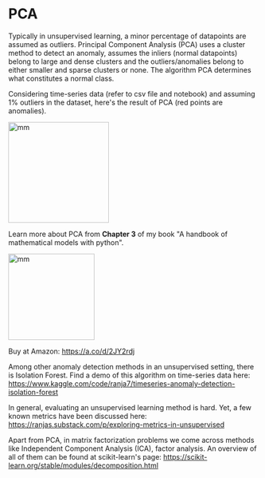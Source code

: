 # PCA 
Typically in unsupervised learning, a minor percentage of datapoints are assumed as outliers. Principal Component Analysis (PCA) uses a cluster method to detect an anomaly, assumes
the inliers (normal datapoints) belong to large and dense clusters and the outliers/anomalies belong to either smaller and sparse clusters or none. The algorithm PCA determines what constitutes
a normal class. 


Considering time-series data (refer to csv file and notebook) and assuming 1% outliers in the dataset, here's the result of PCA (red points are anomalies).
 
<img width="202" alt="mm" src="https://github.com/user-attachments/assets/a6f9baae-dfc6-4eef-a6e6-5f1b11da95a0">


Learn more about PCA from **Chapter 3** of my book "A handbook of mathematical models with python". 

<img width="173" alt="mm" src="https://github.com/user-attachments/assets/a41c6d0d-de7b-4767-a4a0-488593c606f6">

Buy at Amazon: https://a.co/d/2JY2rdj

Among other anomaly detection methods in an unsupervised setting, there is Isolation Forest. Find a demo of this algorithm on time-series data here:
 https://www.kaggle.com/code/ranja7/timeseries-anomaly-detection-isolation-forest

In general, evaluating an unsupervised learning method is hard. Yet, a few known metrics have been discussed here: 
https://ranjas.substack.com/p/exploring-metrics-in-unsupervised

Apart from PCA, in matrix factorization problems we come across methods like Independent Component Analysis (ICA), factor analysis. An overview of all of them can be found at scikit-learn's page: 
https://scikit-learn.org/stable/modules/decomposition.html


